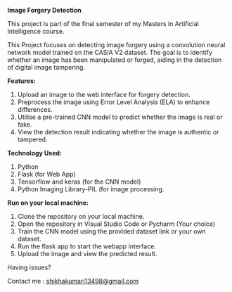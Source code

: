 **Image Forgery Detection**

This project is part of the final semester of my Masters in Artificial Intelligence course.

This Project focuses on detecting image forgery using a convolution neural network model trained on the CASIA V2 dataset. 
The goal is to identify whether an image has been manipulated or forged, aiding in the detection of digital image tampering.

**Features:**
1. Upload an image to the web interface for forgery detection.
2. Preprocess the image using Error Level Analysis (ELA) to enhance differences.
3. Utilise a pre-trained CNN model to predict whether the image is real or fake.
4. View the detection result indicating whether the image is authentic or tampered.

**Technology Used:** 
1. Python
2. Flask (for Web App)
3. Tensorflow and keras (for the CNN model)
4. Python Imaging Library-PIL (for image processing.

**Run on your local machine:**
1. Clone the repository on your local machine.
2. Open the repository in Visual Studio Code or Pycharm (Your choice)
3. Train the CNN model using the provided dataset link or your own dataset.
4. Run the flask app to start the webapp interface.
5. Upload the image and view the predicted result.

Having issues? 

Contact me : shikhakumari13498@gmail.com
